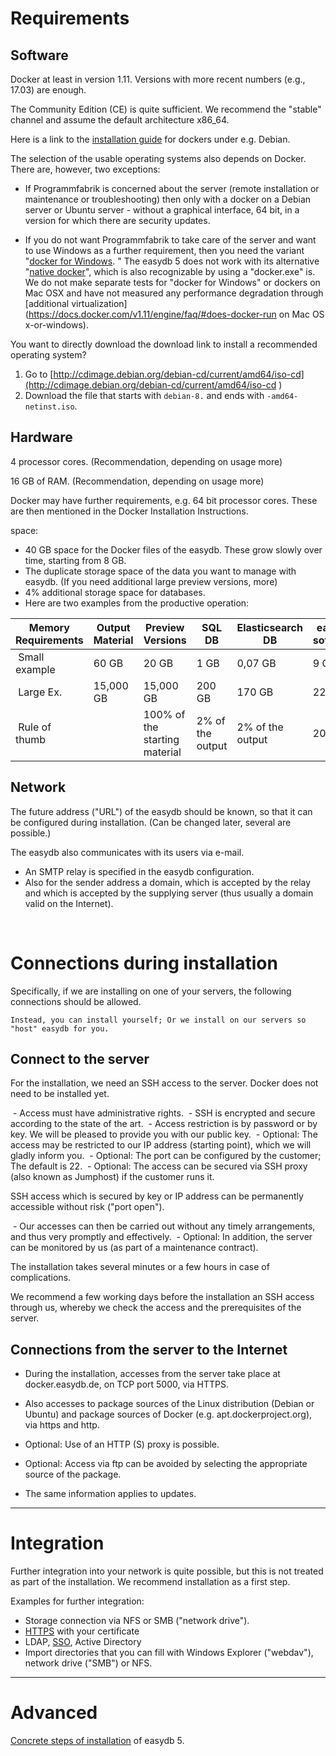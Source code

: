# Requirements

## Software

Docker at least in version 1.11. Versions with more recent numbers (e.g., 17.03) are enough.

The Community Edition (CE) is quite sufficient. We recommend the "stable" channel and assume the default architecture x86_64.

Here is a link to the [installation guide](https://docs.docker.com/engine/installation/linux/debian/#os-requirements) for dockers under e.g. Debian.

The selection of the usable operating systems also depends on Docker. There are, however, two exceptions:

- If Programmfabrik is concerned about the server (remote installation or maintenance or troubleshooting) then only with a docker on a Debian server or Ubuntu server - without a graphical interface, 64 bit, in a version for which there are security updates.

- If you do not want Programmfabrik to take care of the server and want to use Windows as a further requirement, then you need the variant "[docker for Windows](https://docs.docker.com/docker-for-windows/#step-one-install-docker-for-windows). " The easydb 5 does not work with its alternative "[native docker](https://msdn.microsoft.com/en-us/virtualization/windowscontainers/quick_start/quick_start_windows_10)", which is also recognizable by using a "docker.exe" is. We do not make separate tests for "docker for Windows" or dockers on Mac OSX and have not measured any performance degradation through [additional virtualization](https://docs.docker.com/v1.11/engine/faq/#does-docker-run on Mac OS x-or-windows).

You want to directly download the download link to install a recommended operating system?

1. Go to [http://cdimage.debian.org/debian-cd/current/amd64/iso-cd](http://cdimage.debian.org/debian-cd/current/amd64/iso-cd )
2. Download the file that starts with `debian-8.` and ends with `-amd64-netinst.iso`.


## Hardware

4 processor cores. (Recommendation, depending on usage more)

16 GB of RAM. (Recommendation, depending on usage more)

Docker may have further requirements, e.g. 64 bit processor cores. These are then mentioned in the Docker Installation Instructions.

space:

- 40 GB space for the Docker files of the easydb. These grow slowly over time, starting from 8 GB.
- The duplicate storage space of the data you want to manage with easydb. (If you need additional large preview versions, more)
- 4% additional storage space for databases.
- Here are two examples from the productive operation:

| Memory Requirements | Output Material | Preview Versions | SQL DB | Elasticsearch DB | easydb software |
|---------------------|-----------------|------------------|--------|------------------|-----------------|
| Small example | 60 GB | 20 GB | 1 GB | 0,07 GB | 9 GB |
| Large Ex. | 15,000 GB | 15,000 GB | 200 GB | 170 GB | 22 GB |
| Rule of thumb | |100% of the starting material | 2% of the output | 2% of the output | 20 GB |

## Network

The future address ("URL") of the easydb should be known, so that it can be configured during installation. (Can be changed later, several are possible.)

The easydb also communicates with its users via e-mail.

- An SMTP relay is specified in the easydb configuration.
- Also for the sender address a domain, which is accepted by the relay and which is accepted by the supplying server (thus usually a domain valid on the Internet).

&nbsp;


# Connections during installation

Specifically, if we are installing on one of your servers, the following connections should be allowed.

	Instead, you can install yourself; Or we install on our servers so "host" easydb for you.

## Connect to the server

For the installation, we need an SSH access to the server. Docker does not need to be installed yet.

 - Access must have administrative rights.
 - SSH is encrypted and secure according to the state of the art.
 - Access restriction is by password or by key. We will be pleased to provide you with our public key.
 - Optional: The access may be restricted to our IP address (starting point), which we will gladly inform you.
 - Optional: The port can be configured by the customer; The default is 22.
 - Optional: The access can be secured via SSH proxy (also known as Jumphost) if the customer runs it.

SSH access which is secured by key or IP address can be permanently accessible without risk ("port open").

 - Our accesses can then be carried out without any timely arrangements, and thus very promptly and effectively.
 - Optional: In addition, the server can be monitored by us (as part of a maintenance contract).

The installation takes several minutes or a few hours in case of complications.

We recommend a few working days before the installation an SSH access through us, whereby we check the access and the prerequisites of the server.

## Connections from the server to the Internet

- During the installation, accesses from the server take place at docker.easydb.de, on TCP port 5000, via HTTPS.
- Also accesses to package sources of the Linux distribution (Debian or Ubuntu) and package sources of Docker (e.g. apt.dockerproject.org), via https and http.

- Optional: Use of an HTTP (S) proxy is possible.
- Optional: Access via ftp can be avoided by selecting the appropriate source of the package.

- The same information applies to updates.

----

# Integration

Further integration into your network is quite possible, but this is not treated as part of the installation. We recommend installation as a first step.

Examples for further integration:

- Storage connection via NFS or SMB ("network drive").
- [HTTPS](../konfiguration/https/https.html) with your certificate
- LDAP, [SSO](../konfiguration/sso/sso.html), Active Directory
- Import directories that you can fill with Windows Explorer ("webdav"), network drive ("SMB") or NFS.

---

# Advanced

[Concrete steps of installation](../installation/installation.html) of easydb 5.

&nbsp;